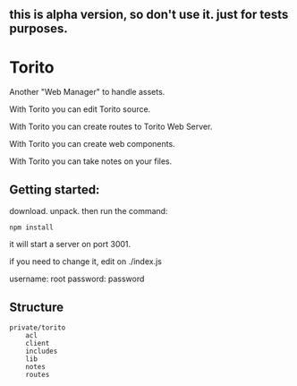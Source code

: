 ## this is alpha version, so don't use it. just for tests purposes.


# Torito

Another "Web Manager" to handle assets. 

With Torito you can edit Torito source.

With Torito you can create routes to Torito Web Server.

With Torito you can create web components.

With Torito you can take notes on your files.


## Getting started:

download. unpack. then run the command:

```
npm install
```

it will start a server on port 3001.

if you need to change it, edit on ./index.js

username: root
password: password

## Structure


    private/torito
        acl
        client
        includes
        lib
        notes
        routes
      
